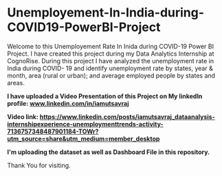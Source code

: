 # Unemployement-In-India-during-COVID19-PowerBI-Project
Welcome to this Unemployement Rate In Inida during COVID-19 Power BI Project.
I have created this project during my Data Analytics Internship at CognoRise.
During this project I have analyzed the unemployment rate in India during COVID- 19 and identify unemployment rate by states, year & month, area (rural or urban); and average employed people by states and areas.

**I have uploaded a Video Presentation of this Project on My linkedIn profile: www.linkedin.com/in/iamutsavraj**


**Video link: https://www.linkedin.com/posts/iamutsavraj_dataanalysis-internshipexperience-unemploymenttrends-activity-7136757348487901184-TOWr?utm_source=share&utm_medium=member_desktop**

**I'm uploading the dataset as well as Dashboard File in this repository.**

Thank You for visiting.
